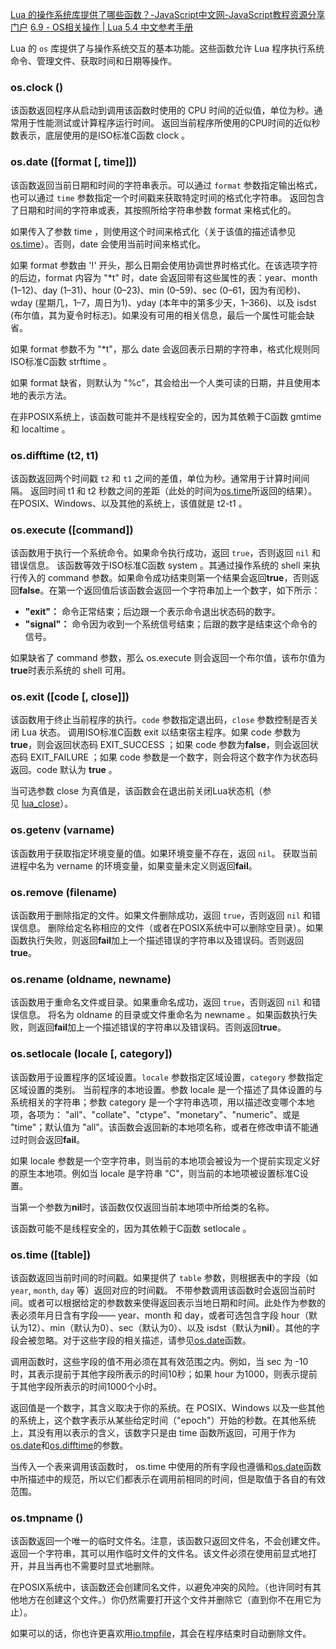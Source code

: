 [Lua 的操作系统库提供了哪些函数？-JavaScript中文网-JavaScript教程资源分享门户](https://www.javascriptcn.com/interview-lua/677f4cb06f8688f8e9faf6f4.html)
[6.9 - OS相关操作 | Lua 5.4 中文参考手册](https://atom-l.github.io/lua5.4-manual-zh/6.9.html)

Lua 的 `os` 库提供了与操作系统交互的基本功能。这些函数允许 Lua 程序执行系统命令、管理文件、获取时间和日期等操作。

### os.clock ()[​](https://atom-l.github.io/lua5.4-manual-zh/6.9.html#os.clock)
该函数返回程序从启动到调用该函数时使用的 CPU 时间的近似值，单位为秒。通常用于性能测试或计算程序运行时间。
返回当前程序所使用的CPU时间的近似秒数表示，底层使用的是ISO标准C函数 clock 。

### os.date ([format [, time]])[​](https://atom-l.github.io/lua5.4-manual-zh/6.9.html#os.date)
该函数返回当前日期和时间的字符串表示。可以通过 `format` 参数指定输出格式，也可以通过 `time` 参数指定一个时间戳来获取特定时间的格式化字符串。
返回包含了日期和时间的字符串或表，其按照所给字符串参数 format 来格式化的。

如果传入了参数 time ，则使用这个时间来格式化（关于该值的描述请参见[os.time](https://atom-l.github.io/lua5.4-manual-zh/6.9.html#os.time)）。否则，date 会使用当前时间来格式化。

如果 format 参数由 '!' 开头，那么日期会使用协调世界时格式化。在该选项字符的后边，format 内容为 "*t" 时，date 会返回带有这些属性的表：year、month (1–12)、day (1–31)、hour (0–23)、min (0–59)、sec (0–61，因为有闰秒)、wday (星期几，1–7，周日为1)、yday (本年中的第多少天，1–366)、以及 isdst (布尔值，其为夏令时标志)。如果没有可用的相关信息，最后一个属性可能会缺省。

如果 format 参数不为 "*t"，那么 date 会返回表示日期的字符串，格式化规则同ISO标准C函数 strftime 。

如果 format 缺省，则默认为 "%c"，其会给出一个人类可读的日期，并且使用本地的表示方法。

在非POSIX系统上，该函数可能并不是线程安全的，因为其依赖于C函数 gmtime 和 localtime 。

### os.difftime (t2, t1)[​](https://atom-l.github.io/lua5.4-manual-zh/6.9.html#os.difftime)
该函数返回两个时间戳 `t2` 和 `t1` 之间的差值，单位为秒。通常用于计算时间间隔。
返回时间 t1 和 t2 秒数之间的差距（此处的时间为[os.time](https://atom-l.github.io/lua5.4-manual-zh/6.9.html#os.time)所返回的结果）。在POSIX、Windows、以及其他的系统上，该值就是 t2-t1 。

### os.execute ([command])[​](https://atom-l.github.io/lua5.4-manual-zh/6.9.html#os.execute)
该函数用于执行一个系统命令。如果命令执行成功，返回 `true`，否则返回 `nil` 和错误信息。
该函数等效于ISO标准C函数 system 。其通过操作系统的 shell 来执行传入的 command 参数。如果命令成功结束则第一个结果会返回**true**，否则返回**false**。在第一个返回值后该函数会返回一个字符串加上一个数字，如下所示：
- **"exit"：** 命令正常结束；后边跟一个表示命令退出状态码的数字。
- **"signal"：** 命令因为收到一个系统信号结束；后跟的数字是结束这个命令的信号。

如果缺省了 command 参数，那么 os.execute 则会返回一个布尔值，该布尔值为**true**时表示系统的 shell 可用。

### os.exit ([code [, close]])[​](https://atom-l.github.io/lua5.4-manual-zh/6.9.html#os.exit)
该函数用于终止当前程序的执行。`code` 参数指定退出码，`close` 参数控制是否关闭 Lua 状态。
调用ISO标准C函数 exit 以结束宿主程序。如果 code 参数为**true**，则会返回状态码 EXIT_SUCCESS ；如果 code 参数为**false**，则会返回状态码 EXIT_FAILURE ；如果 code 参数是一个数字，则会将这个数字作为状态码返回。code 默认为 **true** 。

当可选参数 close 为真值是，该函数会在退出前关闭Lua状态机（参见 [lua_close](https://atom-l.github.io/lua5.4-manual-zh/4.6.html#lua_close)）。

### os.getenv (varname)[​](https://atom-l.github.io/lua5.4-manual-zh/6.9.html#os.getenv)
该函数用于获取指定环境变量的值。如果环境变量不存在，返回 `nil`。
获取当前进程中名为 vername 的环境变量，如果变量未定义则返回**fail**。

### os.remove (filename)[​](https://atom-l.github.io/lua5.4-manual-zh/6.9.html#os.remove)
该函数用于删除指定的文件。如果文件删除成功，返回 `true`，否则返回 `nil` 和错误信息。
删除给定名称相应的文件（或者在POSIX系统中可以删除空目录）。如果函数执行失败，则返回**fail**加上一个描述错误的字符串以及错误码。否则返回**true**。

### os.rename (oldname, newname)[​](https://atom-l.github.io/lua5.4-manual-zh/6.9.html#os.rename)
该函数用于重命名文件或目录。如果重命名成功，返回 `true`，否则返回 `nil` 和错误信息。
将名为 oldname 的目录或文件重命名为 newname 。如果函数执行失败，则返回**fail**加上一个描述错误的字符串以及错误码。否则返回**true**。

### os.setlocale (locale [, category])[​](https://atom-l.github.io/lua5.4-manual-zh/6.9.html#os.setlocale)
该函数用于设置程序的区域设置。`locale` 参数指定区域设置，`category` 参数指定区域设置的类别。
当前程序的本地设置。参数 locale 是一个描述了具体设置的与系统相关的字符串；参数 category 是一个字符串选项，用以描述改变哪个本地项，各项为： "all"、"collate"、"ctype"、"monetary"、"numeric"、或是 "time"；默认值为 "all"。该函数会返回新的本地项名称，或者在修改申请不能通过时则会返回**fail**。

如果 locale 参数是一个空字符串，则当前的本地项会被设为一个提前实现定义好的原生本地项。例如当 locale 是字符串 "C"，则当前的本地项被设置标准C设置。

当第一个参数为**nil**时，该函数仅仅返回当前本地项中所给类的名称。

该函数可能不是线程安全的，因为其依赖于C函数 setlocale 。

### os.time ([table])[​](https://atom-l.github.io/lua5.4-manual-zh/6.9.html#os.time)
该函数返回当前时间的时间戳。如果提供了 `table` 参数，则根据表中的字段（如 `year`, `month`, `day` 等）返回对应的时间戳。
不带参数调用该函数时会返回当前时间。或者可以根据给定的参数数来使得返回表示当地日期和时间。此处作为参数的表必须年月日含有字段—— year、month 和 day，或者可选包含字段 hour（默认为12）、min（默认为0）、sec（默认为0）、以及 isdst（默认为**nil**）。其他的字段会被忽略。对于这些字段的相关描述，请参见[os.date](https://atom-l.github.io/lua5.4-manual-zh/6.9.html#os.date)函数。

调用函数时，这些字段的值不用必须在其有效范围之内。例如，当 sec 为 -10 时，其表示提前于其他字段所表示的时间10秒；如果 hour 为1000，则表示提前于其他字段所表示的时间1000个小时。

返回值是一个数字，其含义取决于你的系统。在 POSIX、Windows 以及一些其他的系统上，这个数字表示从某些给定时间（"epoch"）开始的秒数。在其他系统上，其没有用以表示的含义，该数字只是由 time 函数所返回，可用于作为[os.date](https://atom-l.github.io/lua5.4-manual-zh/6.9.html#os.date)和[os.difftime](https://atom-l.github.io/lua5.4-manual-zh/6.9.html#os.difftime)的参数。

当传入一个表来调用该函数时， os.time 中使用的所有字段也遵循和[os.date](https://atom-l.github.io/lua5.4-manual-zh/6.9.html#os.date)函数中所描述中的规范，所以它们都表示在调用前相同的时间，但是取值于各自的有效范围。

### os.tmpname ()[​](https://atom-l.github.io/lua5.4-manual-zh/6.9.html#os.tmpname)
该函数返回一个唯一的临时文件名。注意，该函数只返回文件名，不会创建文件。
返回一个字符串，其可以用作临时文件的文件名。该文件必须在使用前显式地打开，并且当再也不需要时显式地删除。

在POSIX系统中，该函数还会创建同名文件，以避免冲突的风险。（也许同时有其他地方在创建这个文件。）你仍然需要打开这个文件并删除它（直到你不在用它为止）。

如果可以的话，你也许更喜欢用[io.tmpfile](https://atom-l.github.io/lua5.4-manual-zh/6.8.html#io.tmpfile)，其会在程序结束时自动删除文件。